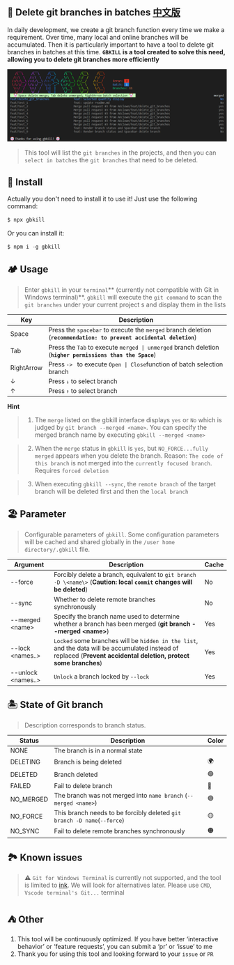 ## 🤡 Delete git branches in batches [中文版](./README-ZH.md)

In daily development, we create a git branch function every time we make a requirement. Over time, many local and online branches will be accumulated. Then it is particularly important to have a tool to delete git branches in batches at this time. **`GBKILL` is a tool created to solve this need, allowing you to delete git branches more efficiently**

![logo.png](./docs/logo.png)

> This tool will list the `git branches` in the projects, and then you can `select in batches` the `git branches` that need to be deleted.

## 🤡 Install

Actually you don't need to install it to use it! Just use the following command:

```ts
$ npx gbkill
```

Or you can install it:

```ts
$ npm i -g gbkill
```

## 🏕️ Usage

> Enter `gbkill` in your `terminal`** (currently not compatible with Git in Windows terminal)**. `gbkill` will execute the `git command` to scan the `git branches` under your current project s and display them in the lists

| Key        | Description                                                                                                         |
| ---------- | ------------------------------------------------------------------------------------------------------------------- |
| Space      | Press the `spacebar` to execute the `merged` branch deletion (**`recommendation: to prevent accidental deletion`**) |
| Tab        | Press the `Tab` to execute `merged \| unmerged` branch deletion (**`higher permissions than the Space`**)           |
| RightArrow | Press `-> ` to execute `Open \| Close`function of batch selection branch                                            |
| ↓          | Press `↓` to select branch                                                                                          |
| ↑          | Press `↑` to select branch                                                                                          |

**Hint**

> 1. The `merge` listed on the gbkill interface displays `yes` or `No` which is judged by `git branch --merged <name>`. You can specify the merged branch name by executing `gbkill --merged <name>`

> 2. When the `merge` status in `gbkill` is `yes`, but `NO_FORCE...fully merged` appears when you delete the branch. Reason: `The code of this branch` is not merged into the `currently focused branch`. Requires `forced deletion`

> 3. When executing `gbkill --sync`, the `remote branch` of the target branch will be deleted first and then the `local branch`

## 🏖️ Parameter

> Configurable parameters of `gbkill`. Some configuration parameters will be cached and shared globally in the `/user home directory/.gbkill` file.

| Argument             | Description                                                                                                                                                        | Cache |
| -------------------- | ------------------------------------------------------------------------------------------------------------------------------------------------------------------ | ----- |
| --force              | Forcibly delete a branch, equivalent to `git branch -D \<name\>` (**Caution: local `commit` changes will be deleted**)                                             | No    |
| --sync               | Whether to delete remote branches synchronously                                                                                                                    | No    |
| --merged \<name\>    | Specify the branch name used to determine whether a branch has been merged (**git branch --merged \<name\>**)                                                      | Yes   |
| --lock \<names..\>   | `Locked` some branches will be `hidden in the list`, and the data will be accumulated instead of replaced (**Prevent accidental deletion, protect some branches**) | Yes   |
| --unlock \<names..\> | `Unlock` a branch locked by `--lock`                                                                                                                               | Yes   |

<!-- | --submodule          | Whether to display the branch list of git submodules                                                         | No    | -->
<!-- | --language \<name\>  | Specify GBkill language `ZH\|EN`                                                           | Yes    | -->

## 🏝️ State of Git branch

> Description corresponds to branch status.

| Status    | Description                                                              | Color |
| --------- | ------------------------------------------------------------------------ | ----- |
| NONE      | The branch is in a normal state                                          |       |
| DELETING  | Branch is being deleted                                                  | 🌍    |
| DELETED   | Branch deleted                                                           | 🟢    |
| FAILED    | Fail to delete branch                                                    | 🔴    |
| NO_MERGED | The branch was not merged into `name branch` (`--merged <name>`)         | 🟣    |
| NO_FORCE  | This branch needs to be forcibly deleted `git branch -D name`(`--force`) | 🟡    |
| NO_SYNC   | Fail to delete remote branches synchronously                             | 🟠    |

## 🏞️ Known issues

> ⚠️ `Git for Windows Terminal` is currently not supported, and the tool is limited to [ink](https://github.com/vadimdemedes/ink/issues/378). We will look for alternatives later. Please use `CMD`, `Vscode terminal's Git...` terminal

## ⛺ Other

1. This tool will be continuously optimized. If you have better ‘interactive behavior’ or ‘feature requests’, you can submit a ‘pr’ or ‘issue’ to me
2. Thank you for using this tool and looking forward to your `issue` or `PR`

<!-- 请勿删除: [EMO 图形地址](https://emojipedia.org/zh) -->
